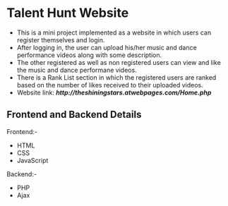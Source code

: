 # Talent Hunt Website
<ul>
<li> This is a mini project implemented as a website in which users can register themselves and login.
<li> After logging in, the user can upload his/her music and dance performance videos along with some description.
<li> The other registered as well as non registered users can view and like the music and dance performane videos.
<li> There is a Rank List section in which the registered users are ranked based on the number of likes received to their uploaded videos.
<li> Website link: <b><i>http://theshiningstars.atwebpages.com/Home.php</i></b>
</ul>

## Frontend and Backend Details

Frontend:-
- HTML
- CSS
- JavaScript

Backend:-
- PHP
- Ajax